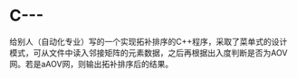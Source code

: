 # C---
给别人（自动化专业）写的一个实现拓补排序的C++程序，采取了菜单式的设计模式，可从文件中读入邻接矩阵的元素数据，之后再根据出入度判断是否为AOV网。若是aAOV网，则输出拓补排序后的结果。
